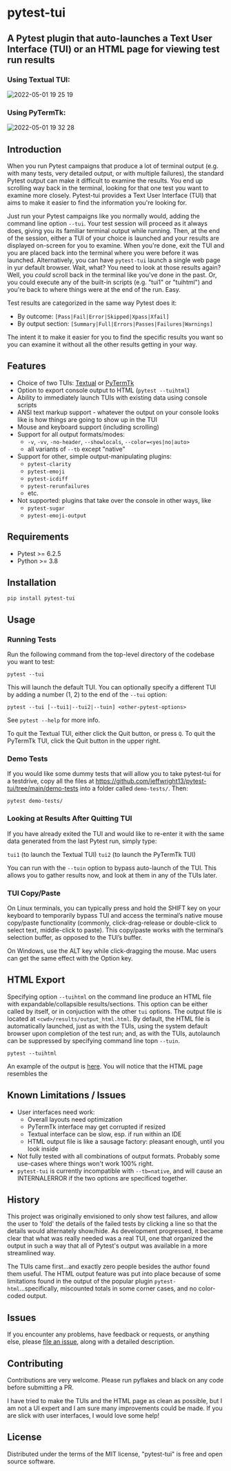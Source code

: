 # pytest-tui
## A Pytest plugin that auto-launches a Text User Interface (TUI) or an HTML page for viewing test run results

### Using Textual TUI:
![2022-05-01 19 25 19](https://user-images.githubusercontent.com/4308435/166174159-b442a5b5-416d-42a0-badd-7401e9980e47.gif)

### Using PyTermTk:
![2022-05-01 19 32 28](https://user-images.githubusercontent.com/4308435/166174568-a1e921a8-fa30-4c3a-ab4a-a402bc50fb40.gif)

## Introduction
When you run Pytest campaigns that produce a lot of terminal output (e.g. with many tests, very detailed output, or with multiple failures), the standard Pytest output can make it difficult to examine the results. You end up scrolling way back in the terminal, looking for that one test you want to examine more closely. Pytest-tui provides a Text User Interface (TUI) that aims to make it easier to find the information you're looking for.

Just run your Pytest campaigns like you normally would, adding the command line option `--tui`. Your test session will proceed as it always does, giving you its familiar terminal output while running. Then, at the end of the session, either a TUI of your choice is launched and your results are displayed on-screen for you to examine. When you're done, exit the TUI and you are placed back into the terminal where you were before it was launched. Alternatively, you can have `pytest-tui` launch a single web page in yur default browser. Wait, what? You need to look at those results again? Well, you *could* scroll back in the terminal like you've done in the past. Or, you could execute any of the built-in scripts (e.g. "tui1" or "tuihtml") and you're back to where things were at the end of the run. Easy.

Test results are categorized in the same way Pytest does it:

- By outcome:  `[Pass|Fail|Error|Skipped|Xpass|Xfail]`
- By output section: `[Summary|Full|Errors|Passes|Failures|Warnings]`

The intent it to make it easier for you to find the specific results you want so you can examine it without all the other results getting in your way.

## Features
- Choice of two TUIs: [Textual](https://github.com/Textualize/textual) or [PyTermTk](https://pypi.org/project/pyTermTk/)
- Option to export console output to HTML (`pytest --tuihtml`)
- Ability to immediately launch TUIs with existing data using console scripts
- ANSI text markup support - whatever the output on your console looks like is how things are going to show up in the TUI
- Mouse and keyboard support (including scrolling)
- Support for all output formats/modes:
  - `-v`, `-vv`, `-no-header`, `--showlocals`, `--color=<yes|no|auto>`
  - all variants of `--tb` except "native"
- Support for other, simple output-manipulating plugins:
  - `pytest-clarity`
  - `pytest-emoji`
  - `pytest-icdiff`
  - `pytest-rerunfailures`
  - etc.
- Not supported: plugins that take over the console in other ways, like
  - `pytest-sugar`
  - `pytest-emoji-output`

## Requirements
- Pytest >= 6.2.5
- Python >= 3.8

## Installation
`pip install pytest-tui`

## Usage

### Running Tests

Run the following command from the top-level directory of the codebase you want to test:

`pytest --tui`

This will launch the default TUI. You can optionally specify a different TUI by adding a number (1, 2) to the end of the `--tui` option:

`pytest --tui [--tui1|--tui2|--tuin] <other-pytest-options>`

See `pytest --help` for more info.

To quit the Textual TUI, either click the Quit button, or press `Q`. To quit the PyTermTk TUI, click the Quit button in the upper right.

### Demo Tests
 If you would like some dummy tests that will allow you to take pytest-tui for a testdrive, copy all the files at https://github.com/jeffwright13/pytest-tui/tree/main/demo-tests into a folder called `demo-tests/`. Then:

`pytest demo-tests/`

### Looking at Results After Quitting TUI

If you have already exited the TUI and would like to re-enter it with the same data generated from the last Pytest run, simply type:

`tui1` (to launch the Textual TUI)
`tui2` (to launch the PyTermTk TUI)

You can run with the `--tuin` option to bypass auto-launch of the TUI. This allows you to gather results now, and look at them in any of the TUIs later.

### TUI Copy/Paste

On Linux terminals, you can typically press and hold the SHIFT key on your keyboard to temporarily bypass TUI and access the terminal’s native mouse copy/paste functionality (commonly, click-drag-release or double-click to select text, middle-click to paste). This copy/paste works with the terminal’s selection buffer, as opposed to the TUI’s buffer.

On Windows, use the ALT key while click-dragging the mouse. Mac users can get the same effect with the Option key.

## HTML Export
Specifying option `--tuihtml` on the command line produce an HTML file with expandable/collapsible results/sections. This option can be either called by itself, or in conjuction with the other `tui` options. The output file is located at `<cwd>/results/output_html.html`. By default, the HTML file is automatically launched, just as with the TUIs, using the system default browser upon completion of the test run; and, as with the TUIs, autolaunch can be suppressed by specifying command line topn `--tuin`.

`pytest --tuihtml`

An example of the output is [here](https://drive.google.com/file/d/1p2wwPtLVUwz8Q9fe-B6mPXYqSJ-j7HVL/view?usp=sharing). You will notice that the HTML page resembles the

## Known Limitations / Issues
- User interfaces need work:
  - Overall layouts need optimization
  - PyTermTk interface may get corrupted if resized
  - Textual interface can be slow, esp. if run within an IDE
  - HTML output file is like a sausage factory: pleasant enough, until you look inside
- Not fully tested with all combinations of output formats. Probably some use-cases where things won't work 100% right.
- `pytest-tui` is currently incompatible with `--tb=native`, and will cause an INTERNALERROR if the two options are specificed together.

## History
This project was originally envisioned to only show test failures, and allow the user to 'fold' the details of the failed tests by clicking a line so that the details would alternately show/hide. As development progressed, it became clear that what was really needed was a real TUI, one that organized the output in such a way that all of Pytest's output was available in a more streamlined way.

The TUIs came first...and exactly zero people besides the author found them useful. The HTML output feature was put into place because of some limitations found in the output of the popular plugin `pytest-html`...specifically, miscounted totals in some corner cases, and no color-coded output.

## Issues
If you encounter any problems, have feedback or requests, or anything else, please [file an issue](https://github.com/jeffwright13/pytest-tui/issues/new), along with a detailed description.

## Contributing
Contributions are very welcome. Please run pyflakes and black on any code before submitting a PR.

I have tried to make the TUIs and the HTML page as clean as possible, but I am not a UI expert and I am sure many improvements could be made. If you are slick with user interfaces, I would love some help!

## License
Distributed under the terms of the MIT license, "pytest-tui" is free and open source software.
